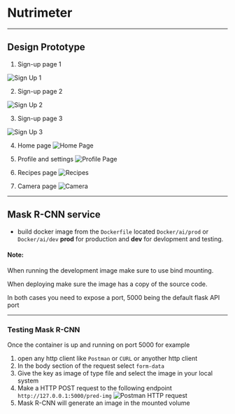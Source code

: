 # Nutrimeter


---
## Design Prototype
1. Sign-up page 1

![Sign Up 1](Prototype/sign%20up1.png)

2. Sign-up page 2

![Sign Up 2](Prototype/sign%20up2.png)

3. Sign-up page 3

![Sign Up 3](Prototype/sign%20up%203.png)

4. Home page
![Home Page](Prototype/Home%20Screen.png)

5. Profile and settings
![Profile Page](Prototype/settings.png)


6. Recipes page
![Recipes](Prototype/recipes.png)

7. Camera page
![Camera](Prototype/output%20after%20scanning.png)

---
## Mask R-CNN service
* build docker image from the `Dockerfile` located `Docker/ai/prod` or `Docker/ai/dev` __prod__ for production and __dev__ for devlopment and testing.  
#### Note:
When running the development image make sure to use bind mounting.

When deploying make sure the image has a copy of the source code.

In both cases you need to expose a port, 5000 being the default flask API port

---
### Testing Mask R-CNN
Once the container is up and running on port 5000 for example

1. open any http client like `Postman` or `CURL` or anyother http client
2. In the body section of the request select `form-data`
3. Give the key as image of type file and select the image in your local system
4. Make a HTTP POST request to the following endpoint `http://127.0.0.1:5000/pred-img`
![Postman HTTP request](assets/postman-mask-rcnn-http-req.png)
5. Mask R-CNN will generate an image in the mounted volume
